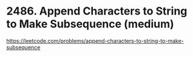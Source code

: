 # 2486. Append Characters to String to Make Subsequence (medium)

https://leetcode.com/problems/append-characters-to-string-to-make-subsequence

